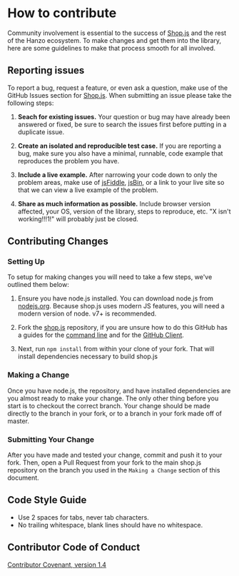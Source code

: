 # How to contribute

Community involvement is essential to the success of [Shop.js][shopjs] and the rest of the Hanzo ecosystem.
To make changes and get them into the library, here are some guidelines to make that process
smooth for all involved.

## Reporting issues

To report a bug, request a feature, or even ask a question, make use of the GitHub Issues
section for [Shop.js][issues]. When submitting an issue please take the following steps:

1. **Seach for existing issues.** Your question or bug may have already been answered or fixed,
be sure to search the issues first before putting in a duplicate issue.

2. **Create an isolated and reproducible test case.** If you are reporting a bug, make sure you
also have a minimal, runnable, code example that reproduces the problem you have.

3. **Include a live example.** After narrowing your code down to only the problem areas, make use
of [jsFiddle][fiddle], [jsBin][jsbin], or a link to your live site so that we can view a live example of the problem.

4. **Share as much information as possible.** Include browser version affected, your OS, version of
the library, steps to reproduce, etc. "X isn't working!!!1!" will probably just be closed.

## Contributing Changes

### Setting Up

To setup for making changes you will need to take a few steps, we've outlined them below:

1. Ensure you have node.js installed. You can download node.js from [nodejs.org][node]. Because
shop.js uses modern JS features, you will need a modern version of node. v7+ is recommended.

2. Fork the [shop.js][shop] repository, if you are unsure how to do this GitHub has a guides
for the [command line][fork-cli] and for the [GitHub Client][fork-gui].

3. Next, run `npm install` from within your clone of your fork. That will install dependencies
necessary to build shop.js


### Making a Change

Once you have node.js, the repository, and have installed dependencies are you almost ready to make your
change. The only other thing before you start is to checkout the correct branch. Your change should be 
made directly to the branch in your fork, or to a branch in your fork made off of master.

### Submitting Your Change

After you have made and tested your change, commit and push it to your fork. Then, open a Pull Request
from your fork to the main shop.js repository on the branch you used in the `Making a Change` section of this document.

## Code Style Guide

- Use 2 spaces for tabs, never tab characters.
- No trailing whitespace, blank lines should have no whitespace.

[shopjs]: https://github.com/hanzo.io/shop.js
[issues]: https://github.com/hanzo-io/shop.js/issues
[shop]: https://github.com/hanzo-io/shop.js
[fiddle]: http://jsfiddle.net
[jsbin]: http://jsbin.com/
[node]: http://nodejs.org
[fork-cli]: https://help.github.com/articles/fork-a-repo/
[fork-gui]: https://guides.github.com/activities/forking/

## Contributor Code of Conduct
[Contributor Covenant, version 1.4](http://contributor-covenant.org/version/1/4)
